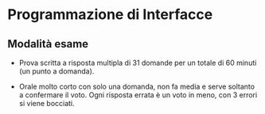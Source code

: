 # Programmazione di Interfacce
## Modalità esame
- Prova scritta a risposta multipla di 31 domande per un totale di 60 minuti (un punto a domanda).

- Orale molto corto con solo una domanda, non fa media e serve soltanto a confermare il voto. Ogni risposta errata è un voto in meno, con 3 errori si viene bocciati. 
